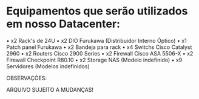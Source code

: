 
# Equipamentos que serão utilizados em nosso Datacenter:
• x2 Rack's de 24U
• x2 DIO Furukawa (Distribuidor Interno Óptico)
• x1 Patch panel Furukawa
• x2 Bandeja para rack
• x4 Switchs Cisco Catalyst 2960
• x2 Routers Cisco 2900 Series
• x2 Firewall Cisco ASA 5506-X
• x2 Firewall Checkpoint R80.10
• x2 Storage NAS (Modelo indefinido)
• x9 Servidores (Modelos indefinidos)

OBSERVAÇÕES:

ARQUIVO SUJEITO A MUDANÇAS!